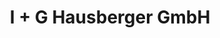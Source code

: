 ---
title: "I + G Hausberger GmbH"
url: /mautern-in-steiermark/i-g-hausberger-gmbh/
shop: Autowerkstatt
---